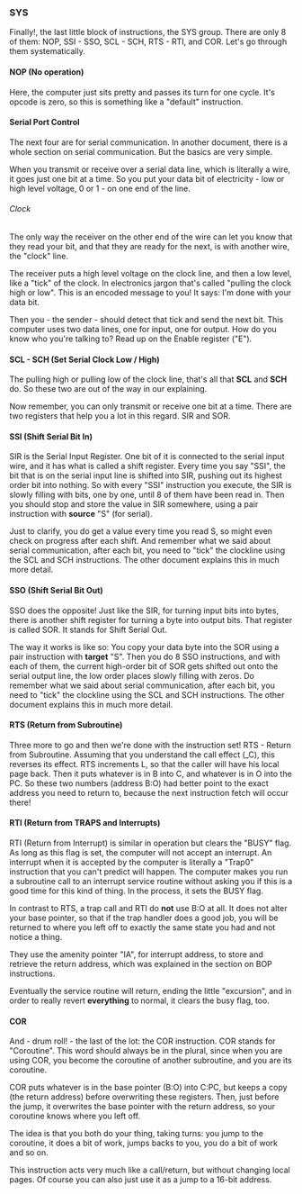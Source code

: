 ### SYS

Finally!, the last little block of instructions, the SYS group.
There are only 8 of them: NOP, SSI - SSO, SCL - SCH, RTS - RTI, and COR.
Let's go through them systematically.

#### NOP (No operation)

Here, the computer just sits pretty and passes its turn for one cycle. It's opcode is zero, so this is something like a "default" instruction.

#### Serial Port Control

The next four are for serial communication. In another document, there is a whole section on serial communication. But the basics are very simple.

When you transmit or receive over a serial data line, which is literally a wire, it goes just one bit at a time. So you put your data bit of electricity - low or high level voltage, 0 or 1 - on one end of the line.

###### Clock

The only way the receiver on the other end of the wire can let you know that they read your bit, and that they are ready for the next, is with another wire, the "clock" line.

The receiver puts a high level voltage on the clock line, and then a low level, like a "tick" of the clock. In electronics jargon that's called "pulling the clock high or low". This is an encoded message to you! It says: I'm done with your data bit.
 
Then you - the sender - should detect that tick and send the next bit. This computer uses two data lines, one for input, one for output. How do you know who you're talking to? Read up on the Enable register ("E").
 
#### SCL - SCH (Set Serial Clock Low / High)
 
The pulling high or pulling low of the clock line, that's all that **SCL** and **SCH** do.  So these two are out of the way in our explaining.
 
Now remember, you can only transmit or receive one bit at a time. There are two registers that help you a lot in this regard. SIR and SOR.
 
#### SSI (Shift Serial Bit In)
 
SIR is the Serial Input Register. One bit of it is connected to the serial input wire, and it has what is called a shift register. Every time you say "SSI", the bit that is on the serial input line is shifted into SIR, pushing out its highest order bit into nothing. So with every "SSI" instruction you execute, the SIR is slowly filling with bits, one by one, until 8 of them have been read in. Then you should stop and store the value in SIR somewhere, using a pair instruction with **source** "S" (for serial).
 
Just to clarify, you do get a value every time you read S, so might even check on progress after each shift. And remember what we said about serial communication, after each bit, you need to "tick" the clockline using the SCL and SCH instructions. The other document explains this in much more detail.
 
#### SSO (Shift Serial Bit Out)
 
SSO does the opposite! Just like the SIR, for turning input bits into bytes, there is another shift register for turning a byte into output bits. That register is called SOR. It stands for Shift Serial Out.
  
The way it works is like so: You copy your data byte into the SOR using a pair instruction with **target** "S".
Then you do 8 SSO instructions, and with each of them, the current high-order bit of SOR gets shifted out onto the serial output line, the low order places slowly filling with zeros.
Do remember what we said about serial communication, after each bit, you need to "tick" the clockline using the SCL and SCH instructions. The other document explains this in much more detail.

#### RTS (Return from Subroutine)

Three more to go and then we're done with the instruction set! RTS - Return from Subroutine. Assuming that you understand the call effect (_C), this reverses its effect. RTS increments L, so that the caller will have his local page back. Then it puts whatever is in B into C, and whatever is in O into the PC. So these two numbers (address B:O) had better point to the exact address you need to return to, because the next instruction fetch will occur there!

#### RTI (Return from TRAPS and Interrupts)

RTI (Return from Interrupt) is similar in operation but clears the "BUSY" flag. As long as this flag is set, the computer will not accept an interrupt. An interrupt when it is accepted by the computer is literally a "Trap0" instruction that you can't predict will happen. The computer makes you run a subroutine call to an interrupt service routine without asking you if this is a good time for this kind of thing. In the process, it sets the BUSY flag.

In contrast to RTS, a trap call and RTI do **not** use B:O at all. It does not alter your base pointer, so that if the trap handler does a good job, you will be returned to where you left off to exactly the same state you had and not notice a thing.

They use the amenity pointer "IA", for interrupt address, to store and retrieve the return address, which was explained in the section on BOP instructions.

Eventually the service routine will return, ending the little "excursion", and in order to really revert **everything** to normal, it clears the busy flag, too.

#### COR

And - drum roll! - the last of the lot: the COR instruction. COR stands for "Coroutine". This word should always be in the plural, since when you are using COR, you become the coroutine of another subroutine, and you are its coroutine.

COR puts whatever is in the base pointer (B:O) into C:PC, but keeps a copy (the return address) before overwriting these registers. Then, just before the jump, it overwrites the base pointer with the return address, so your coroutine knows where you left off.

The idea is that you both do your thing, taking turns: you jump to the coroutine, it does a bit of work, jumps backs to you, you do a bit of work and so on.

This instruction acts very much like a call/return, but without changing local pages. Of course you can also just use it as a jump to a 16-bit address.


